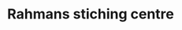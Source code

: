 ---
title: "Rahmans stiching centre"
url: /thiruvananthapuram/rahmans-stiching-centre/
shop: tailor
---